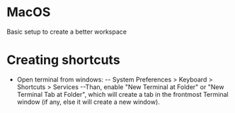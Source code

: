 # MacOS
Basic setup to create a better workspace
# Creating shortcuts
  - Open terminal from windows:
  -- System Preferences > Keyboard > Shortcuts > Services
  --Than, enable "New Terminal at Folder" or "New Terminal Tab at Folder", which will create a tab in the frontmost Terminal window (if any, else it will create a new window).
